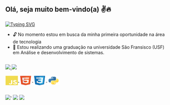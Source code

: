 ## Olá, seja muito bem-vindo(a) ✌️🔥

<a href="https://git.io/typing-svg"><img src="https://readme-typing-svg.demolab.com?font=Fira+Code&pause=1000&random=false&width=435&lines=Meu+nome+%C3%A9+Eric+Lopes;Sou+desenvolvedor+web+%3A)" alt="Typing SVG" /></a>

- 🔓 No momento estou em busca da minha primeira oportunidade na área de tecnologia
- 📖 Estou realizando uma graduação na universidade São Fransisco (USF) em Análise e desenvolvimento de sistemas.

##
<div>
  <a href="https://github.com/EricLopes325">
    <img heigth="180em" src="https://github-readme-stats.vercel.app/api/top-langs/?username=EricLopes325&layout=donut-vertical&theme=dark">
     <img heigth="180em" width="700em" src="https://github-readme-stats.vercel.app/api?username=EricLopes325&show_icons=true&theme=dark">
</div>

<div style="display: inline_block"><br>
  <img align="center" alt="Eric-Js" height="30" width="40" src="https://raw.githubusercontent.com/devicons/devicon/master/icons/javascript/javascript-plain.svg">
  <img align="center" alt="Eric-HTML" height="30" width="40" src="https://raw.githubusercontent.com/devicons/devicon/master/icons/html5/html5-original.svg">
  <img align="center" alt="Eric-CSS" height="30" width="40" src="https://raw.githubusercontent.com/devicons/devicon/master/icons/css3/css3-original.svg">
  <img align="center" alt="Eric-Python" height="30" width="40" src="https://raw.githubusercontent.com/devicons/devicon/master/icons/python/python-original.svg">
</div>


  ##
 
<div> 
  <a href="https://www.instagram.com/eric.lopees" target="_blank"><img src="https://img.shields.io/badge/-Instagram-%23E4405F?style=for-the-badge&logo=instagram&logoColor=white" target="_blank"></a>' 
  <a href = "mailto:lopeseric325@gmail.com"><img src="https://img.shields.io/badge/-Gmail-%23333?style=for-the-badge&logo=gmail&logoColor=white" target="_blank"></a>
  <a href="https://www.linkedin.com/in/eric-lopes-2260612b5" target="_blank"><img src="https://img.shields.io/badge/-LinkedIn-%230077B5?style=for-the-badge&logo=linkedin&logoColor=white" target="_blank"></a> 
</div>
